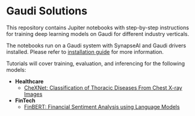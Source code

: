 # Gaudi Solutions

This repository contains Jupiter notebooks with step-by-step instructions for training deep learning models on Gaudi for different industry verticals. 

The notebooks run on a Gaudi system with SynapseAI and Gaudi drivers installed. Please refer to [installation guide](https://docs.habana.ai/en/latest/Installation_Guide/index.html) for more information.

Tutorials will cover training, evaluation, and inferencing for the following models:
- **Healthcare**
    - [CheXNet: Classification of Thoracic Diseases From Chest X-ray Images](https://github.com/HabanaAI/Gaudi-solutions/blob/master/healthcare/chexnet.ipynb)
- **FinTech**
    - [FinBERT: Financial Sentiment Analysis using Language Models](https://github.com/HabanaAI/Gaudi-solutions/blob/master/fintech/finbert.ipynb)
